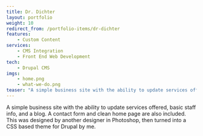 ```yaml
---
title: Dr. Dichter
layout: portfolio
weight: 10
redirect_from: /portfolio-items/dr-dichter
features:
    - Custom Content
services:
    - CMS Integration
    - Front End Web Development
tech:
    - Drupal CMS
imgs:
    - home.png
    - what-we-do.png
teaser: "A simple business site with the ability to update services offered, basic staff info, and a blog."
---
```

A simple business site with the ability to update services offered, basic staff info, and a blog. A contact form and clean home page are also included. This was designed by another designer in Photoshop, then turned into a CSS based theme for Drupal by me.
